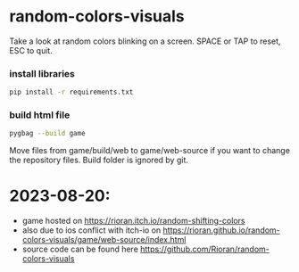 # random-colors-visuals

Take a look at random colors blinking on a screen. SPACE or TAP to reset, ESC to quit.

### install libraries
```bash
pip install -r requirements.txt
```

### build html file
```bash
pygbag --build game
```
Move files from game/build/web to game/web-source if you want to change the repository files. Build folder is ignored by git.

# 2023-08-20:
- game hosted on https://rioran.itch.io/random-shifting-colors
- also due to ios conflict with itch-io on https://rioran.github.io/random-colors-visuals/game/web-source/index.html
- source code can be found here https://github.com/Rioran/random-colors-visuals
